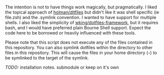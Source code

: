 The intention is not to have things work magically, but pragmatically. I liked the topical approach of [holman/ditfiles](https://github.com/holman/dotfiles) but didn't like it was shell specific (ie file.zsh) and the .symlink convention. I wanted to have support for multiple shells. I also liked the simplicity of [wking/dotfiles-framework](https://github.com/wking/dotfiles-framework), but it requires bash, and I would have preferred plain Bourne Shell support. Expect the code here to be borrowed or heavily influenced with these tools.

Please note that this script does not execute any of the files contained in this repository. You can also symlink dotfiles within the <home> directory to other files in this repository. This will cause the files in your home directory (`~`) to be symlinked to the target of the symlink.

*TODO:* installation notes. submodule or keep on it's own



